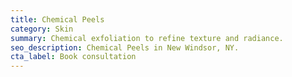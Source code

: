 ```yaml
---
title: Chemical Peels
category: Skin
summary: Chemical exfoliation to refine texture and radiance.
seo_description: Chemical Peels in New Windsor, NY.
cta_label: Book consultation
---
```



